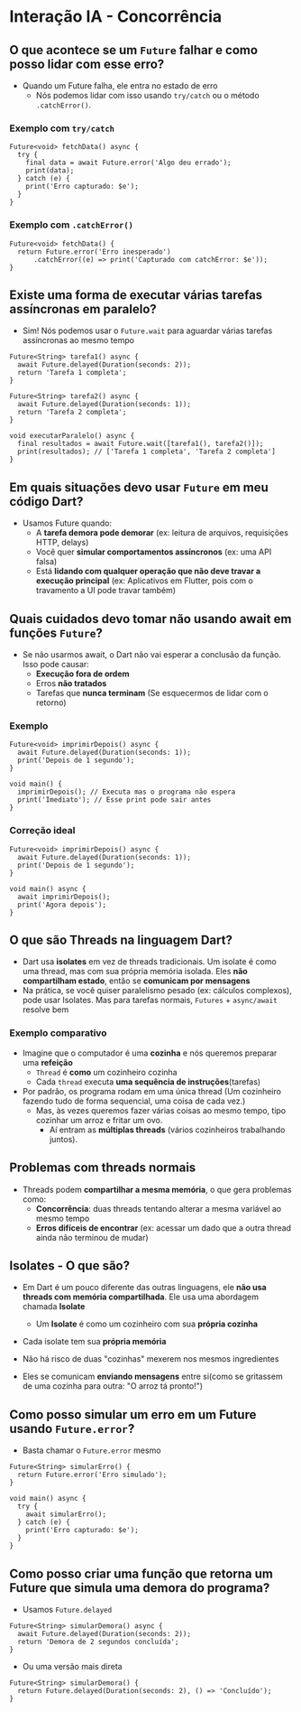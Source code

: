 # Interação IA - Concorrência

## O que acontece se um ``Future`` falhar e como posso lidar com esse erro?
* Quando um Future falha, ele entra no estado de erro
  * Nós podemos lidar com isso usando ``try/catch`` ou o método ``.catchError()``.
### Exemplo com ``try/catch``
~~~
Future<void> fetchData() async {
  try {
    final data = await Future.error('Algo deu errado');
    print(data);
  } catch (e) {
    print('Erro capturado: $e');
  }
}
~~~
### Exemplo com ``.catchError()``
~~~
Future<void> fetchData() {
  return Future.error('Erro inesperado')
      .catchError((e) => print('Capturado com catchError: $e'));
}
~~~

## Existe uma forma de executar várias tarefas assíncronas em paralelo?
* Sim! Nós podemos usar o ``Future.wait`` para aguardar várias tarefas assíncronas ao mesmo tempo
~~~
Future<String> tarefa1() async {
  await Future.delayed(Duration(seconds: 2));
  return 'Tarefa 1 completa';
}

Future<String> tarefa2() async {
  await Future.delayed(Duration(seconds: 1));
  return 'Tarefa 2 completa';
}

void executarParalelo() async {
  final resultados = await Future.wait([tarefa1(), tarefa2()]);
  print(resultados); // ['Tarefa 1 completa', 'Tarefa 2 completa']
}
~~~

## Em quais situações devo usar ``Future`` em meu código Dart?
* Usamos Future quando:
  * A **tarefa demora pode demorar** (ex: leitura de arquivos, requisições HTTP, delays)
  * Você quer **simular comportamentos assíncronos** (ex: uma API falsa)
  * Está **lidando com qualquer operação que não deve travar a execução principal** (ex: Aplicativos em Flutter, pois com o travamento a UI pode travar também)

## Quais cuidados devo tomar não usando await em funções ``Future``?
* Se não usarmos await, o Dart não vai esperar a conclusão da função. Isso pode causar:
  * **Execução fora de ordem**
  * Erros **não tratados**
  * Tarefas que **nunca terminam** (Se esquecermos de lidar com o retorno)
### Exemplo
~~~
Future<void> imprimirDepois() async {
  await Future.delayed(Duration(seconds: 1));
  print('Depois de 1 segundo');
}

void main() {
  imprimirDepois(); // Executa mas o programa não espera
  print('Imediato'); // Esse print pode sair antes
}
~~~
### Correção ideal
~~~
Future<void> imprimirDepois() async {
  await Future.delayed(Duration(seconds: 1));
  print('Depois de 1 segundo');
}

void main() async {
  await imprimirDepois(); 
  print('Agora depois'); 
}
~~~

## O que são Threads na linguagem Dart?
* Dart usa **isolates** em vez de threads tradicionais. Um isolate é como uma thread, mas com sua própria memória isolada. Eles **não compartilham estado**, então se **comunicam por mensagens**
* Na prática, se você quiser paralelismo pesado (ex: cálculos complexos), pode usar Isolates. Mas para tarefas normais, ``Futures`` + ``async/await`` resolve bem
### Exemplo comparativo
* Imagine que o computador é uma **cozinha** e nós queremos preparar uma **refeição**
  * ``Thread`` é **como** um cozinheiro cozinha
  * Cada ``thread`` executa **uma sequência de instruções**(tarefas)
* Por padrão, os programa rodam em uma única thread (Um cozinheiro fazendo tudo de forma sequencial, uma coisa de cada vez.)
  * Mas, às vezes queremos fazer várias coisas ao mesmo tempo, tipo cozinhar um arroz e fritar um ovo.
    * Aí entram as **múltiplas threads** (vários cozinheiros trabalhando juntos).

## Problemas com threads normais
* Threads podem **compartilhar a mesma memória**, o que gera problemas como:
  * **Concorrência**: duas threads tentando alterar a mesma variável ao mesmo tempo
  * **Erros difíceis de encontrar** (ex: acessar um dado que a outra thread ainda não terminou de mudar)

## Isolates - O que são?
* Em Dart é um pouco diferente das outras linguagens, ele **não usa threads com memória compartilhada**. Ele usa uma abordagem chamada **Isolate**
  * Um **Isolate** é como um cozinheiro com sua **própria cozinha**

* Cada isolate tem sua **própria memória**
* Não há risco de duas "cozinhas" mexerem nos mesmos ingredientes
* Eles se comunicam **enviando mensagens** entre si(como se gritassem de uma cozinha para outra: "O arroz tá pronto!")

## Como posso simular um erro em um Future usando ``Future.error``?
* Basta chamar o ``Future.error`` mesmo
~~~
Future<String> simularErro() {
  return Future.error('Erro simulado');
}

void main() async {
  try {
    await simularErro();
  } catch (e) {
    print('Erro capturado: $e');
  }
}
~~~

## Como posso criar uma função que retorna um Future que simula uma demora do programa?
* Usamos ``Future.delayed``
~~~
Future<String> simularDemora() async {
  await Future.delayed(Duration(seconds: 2));
  return 'Demora de 2 segundos concluída';
}
~~~
* Ou uma versão mais direta
~~~
Future<String> simularDemora() {
  return Future.delayed(Duration(seconds: 2), () => 'Concluído');
}
~~~